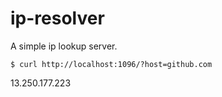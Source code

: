 # ip-resolver
A simple ip lookup server.

``$ curl http://localhost:1096/?host=github.com``

13.250.177.223
